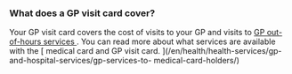 ###  What does a GP visit card cover?

Your GP visit card covers the cost of visits to your GP and visits to [ GP
out-of-hours services
](http://www.hse.ie/eng/services/list/3/outofhours/GPOOH.html) . You can read
more about what services are available with the [ medical card and GP visit
card. ](/en/health/health-services/gp-and-hospital-services/gp-services-to-
medical-card-holders/)
